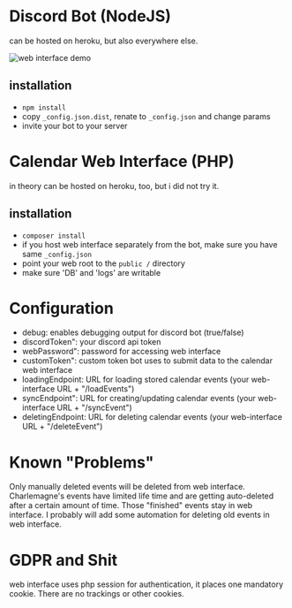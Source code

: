 # Discord Bot (NodeJS)
can be hosted on heroku, but also everywhere else.

![web interface demo](screenshot.jpg "web interfac edemo")

## installation
+ `npm install`
+ copy `_config.json.dist`, renate to `_config.json` and change params
+ invite your bot to your server

# Calendar Web Interface (PHP)
in theory can be hosted on heroku, too, but i did not try it.

## installation
+ `composer install`
+ if you host web interface separately from the bot, make sure you have same `_config.json`
+ point your web root to the `public /` directory
+ make sure 'DB' and 'logs' are writable
 
# Configuration
+ debug: enables debugging output for discord bot (true/false)
+ discordToken": your discord api token
+ webPassword": password for accessing web interface
+ customToken": custom token bot uses to submit data to the calendar web interface
+ loadingEndpoint: URL for loading stored calendar events (your web-interface URL + "/loadEvents")
+ syncEndpoint": URL for creating/updating calendar events (your web-interface URL + "/syncEvent") 
+ deletingEndpoint: URL for deleting calendar events (your web-interface URL + "/deleteEvent")
 
# Known "Problems"
Only manually deleted events will be deleted from web interface.
Charlemagne's events have limited life time and are getting auto-deleted after a certain amount of time.
Those "finished" events stay in web interface.
I probably will add some automation for deleting old events in web interface.

# GDPR and Shit
web interface uses php session for authentication, it places one mandatory cookie.
There are no trackings or other cookies.